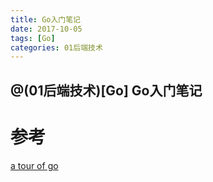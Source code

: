 ```yaml
---
title: Go入门笔记
date: 2017-10-05
tags: [Go]
categories: 01后端技术
---
```


@(01后端技术)[Go]
Go入门笔记
---



# 参考
[a tour of go ](https://tour.golang.org/welcome/1)